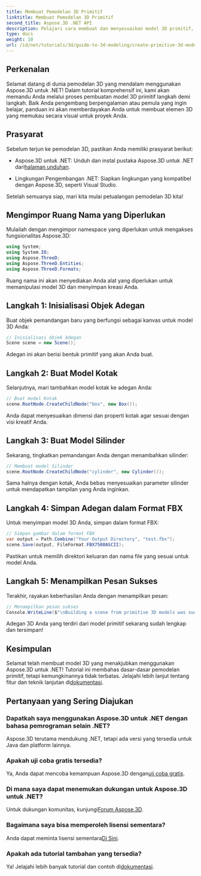 ```yaml
---
title: Membuat Pemodelan 3D Primitif
linktitle: Membuat Pemodelan 3D Primitif
second_title: Aspose.3D .NET API
description: Pelajari cara membuat dan menyesuaikan model 3D primitif, termasuk kotak dan silinder, dan menyimpannya dalam format FBX dengan mudah.
type: docs
weight: 10
url: /id/net/tutorials/3d/guide-to-3d-modeling/create-primitive-3d-modeling/
---
```

## Perkenalan

Selamat datang di dunia pemodelan 3D yang mendalam menggunakan Aspose.3D untuk .NET! Dalam tutorial komprehensif ini, kami akan memandu Anda melalui proses pembuatan model 3D primitif langkah demi langkah. Baik Anda pengembang berpengalaman atau pemula yang ingin belajar, panduan ini akan memberdayakan Anda untuk membuat elemen 3D yang memukau secara visual untuk proyek Anda.

## Prasyarat

Sebelum terjun ke pemodelan 3D, pastikan Anda memiliki prasyarat berikut:

-  Aspose.3D untuk .NET: Unduh dan instal pustaka Aspose.3D untuk .NET dari[halaman unduhan](https://releases.aspose.com/3d/net/).
  
- Lingkungan Pengembangan .NET: Siapkan lingkungan yang kompatibel dengan Aspose.3D, seperti Visual Studio.

Setelah semuanya siap, mari kita mulai petualangan pemodelan 3D kita!

## Mengimpor Ruang Nama yang Diperlukan

Mulailah dengan mengimpor namespace yang diperlukan untuk mengakses fungsionalitas Aspose.3D:

```csharp
using System;
using System.IO;
using Aspose.ThreeD;
using Aspose.ThreeD.Entities;
using Aspose.ThreeD.Formats;
```

Ruang nama ini akan menyediakan Anda alat yang diperlukan untuk memanipulasi model 3D dan menyimpan kreasi Anda.

## Langkah 1: Inisialisasi Objek Adegan

Buat objek pemandangan baru yang berfungsi sebagai kanvas untuk model 3D Anda:

```csharp
// Inisialisasi objek Adegan
Scene scene = new Scene();
```

Adegan ini akan berisi bentuk primitif yang akan Anda buat.

## Langkah 2: Buat Model Kotak

Selanjutnya, mari tambahkan model kotak ke adegan Anda:

```csharp
// Buat model Kotak
scene.RootNode.CreateChildNode("box", new Box());
```

Anda dapat menyesuaikan dimensi dan properti kotak agar sesuai dengan visi kreatif Anda.

## Langkah 3: Buat Model Silinder

Sekarang, tingkatkan pemandangan Anda dengan menambahkan silinder:

```csharp
// Membuat model Silinder
scene.RootNode.CreateChildNode("cylinder", new Cylinder());
```

Sama halnya dengan kotak, Anda bebas menyesuaikan parameter silinder untuk mendapatkan tampilan yang Anda inginkan.

## Langkah 4: Simpan Adegan dalam Format FBX

Untuk menyimpan model 3D Anda, simpan dalam format FBX:

```csharp
// Simpan gambar dalam format FBX
var output = Path.Combine("Your Output Directory", "test.fbx");
scene.Save(output, FileFormat.FBX7500ASCII);
```

Pastikan untuk memilih direktori keluaran dan nama file yang sesuai untuk model Anda.

## Langkah 5: Menampilkan Pesan Sukses

Terakhir, rayakan keberhasilan Anda dengan menampilkan pesan:

```csharp
// Menampilkan pesan sukses
Console.WriteLine($"\nBuilding a scene from primitive 3D models was successful.\nFile saved at {output}");
```

Adegan 3D Anda yang terdiri dari model primitif sekarang sudah lengkap dan tersimpan!

## Kesimpulan

 Selamat telah membuat model 3D yang menakjubkan menggunakan Aspose.3D untuk .NET! Tutorial ini membahas dasar-dasar pemodelan primitif, tetapi kemungkinannya tidak terbatas. Jelajahi lebih lanjut tentang fitur dan teknik lanjutan di[dokumentasi](https://reference.aspose.com/3d/net/).

## Pertanyaan yang Sering Diajukan

### Dapatkah saya menggunakan Aspose.3D untuk .NET dengan bahasa pemrograman selain .NET?

Aspose.3D terutama mendukung .NET, tetapi ada versi yang tersedia untuk Java dan platform lainnya.

### Apakah uji coba gratis tersedia?

 Ya, Anda dapat mencoba kemampuan Aspose.3D dengan[uji coba gratis](https://releases.aspose.com/).

### Di mana saya dapat menemukan dukungan untuk Aspose.3D untuk .NET?

Untuk dukungan komunitas, kunjungi[Forum Aspose.3D](https://forum.aspose.com/c/3d/18).

### Bagaimana saya bisa memperoleh lisensi sementara?

 Anda dapat meminta lisensi sementara[Di Sini](https://purchase.conholdate.com/temporary-license/).

### Apakah ada tutorial tambahan yang tersedia?

 Ya! Jelajahi lebih banyak tutorial dan contoh di[dokumentasi](https://reference.aspose.com/3d/net/).